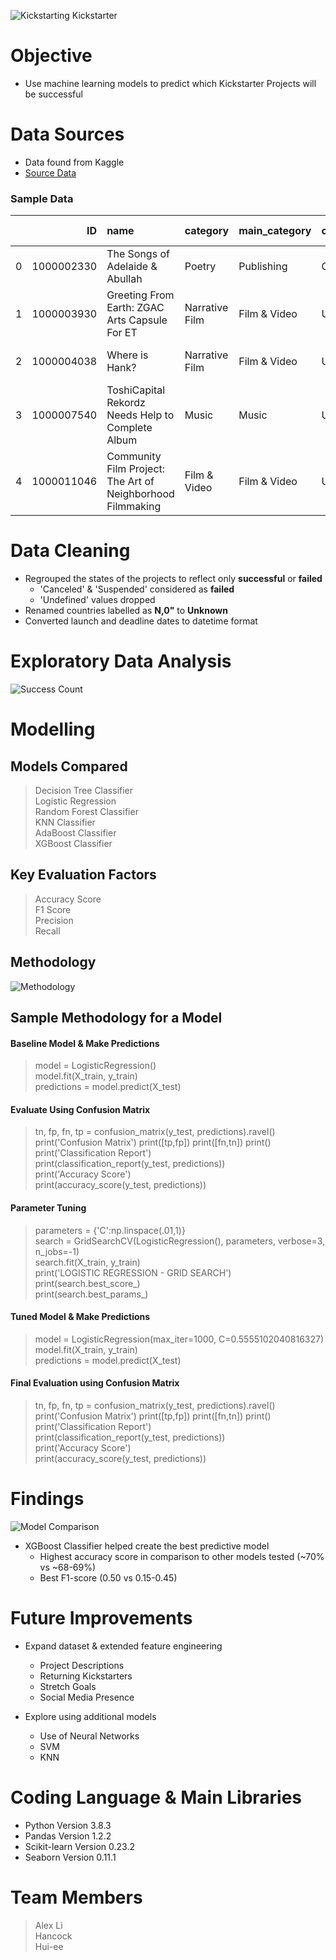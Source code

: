 ![Kickstarting Kickstarter](images/title.JPG)

# Objective
- Use machine learning models to predict which Kickstarter Projects will be successful
# Data Sources
- Data found from Kaggle
- [Source Data](https://www.kaggle.com/kemical/kickstarter-projects)  


### Sample Data
|    |         ID | name                                                       | category       | main_category   | currency   | deadline   |   goal | launched            |   pledged | state    |   backers | country   |   usd pledged |   usd_pledged_real |   usd_goal_real |
|---:|-----------:|:-----------------------------------------------------------|:---------------|:----------------|:-----------|:-----------|-------:|:--------------------|----------:|:---------|----------:|:----------|--------------:|-------------------:|----------------:|
|  0 | 1000002330 | The Songs of Adelaide & Abullah                            | Poetry         | Publishing      | GBP        | 2015-10-09 |   1000 | 2015-08-11 12:12:28 |         0 | failed   |         0 | GB        |             0 |                  0 |         1533.95 |
|  1 | 1000003930 | Greeting From Earth: ZGAC Arts Capsule For ET              | Narrative Film | Film & Video    | USD        | 2017-11-01 |  30000 | 2017-09-02 04:43:57 |      2421 | failed   |        15 | US        |           100 |               2421 |        30000    |
|  2 | 1000004038 | Where is Hank?                                             | Narrative Film | Film & Video    | USD        | 2013-02-26 |  45000 | 2013-01-12 00:20:50 |       220 | failed   |         3 | US        |           220 |                220 |        45000    |
|  3 | 1000007540 | ToshiCapital Rekordz Needs Help to Complete Album          | Music          | Music           | USD        | 2012-04-16 |   5000 | 2012-03-17 03:24:11 |         1 | failed   |         1 | US        |             1 |                  1 |         5000    |
|  4 | 1000011046 | Community Film Project: The Art of Neighborhood Filmmaking | Film & Video   | Film & Video    | USD        | 2015-08-29 |  19500 | 2015-07-04 08:35:03 |      1283 | canceled |        14 | US        |          1283 |               1283 |        19500    |
# Data Cleaning

- Regrouped the states of the projects to reflect only **successful** or **failed**
  - 'Canceled' & 'Suspended' considered as **failed**
  - 'Undefined' values dropped
- Renamed countries labelled as **N,0"** to **Unknown**
- Converted launch and deadline dates to datetime format

# Exploratory Data Analysis

![Success Count](images/success_count.jpg)

# Modelling
## Models Compared

> Decision Tree Classifier  
> Logistic Regression  
> Random Forest Classifier  
> KNN Classifier  
> AdaBoost Classifier  
> XGBoost Classifier

## Key Evaluation Factors

> Accuracy Score  
> F1 Score  
> Precision  
> Recall

## Methodology

![Methodology](images/methodology.JPG)


## Sample Methodology for a Model 

#### Baseline Model & Make Predictions
> model = LogisticRegression()  
> model.fit(X_train, y_train)  
> predictions = model.predict(X_test)

#### Evaluate Using Confusion Matrix
> tn, fp, fn, tp = confusion_matrix(y_test, predictions).ravel()
print('Confusion Matrix')
print([tp,fp])
print([fn,tn])
print()  
> print('Classification Report')  
> print(classification_report(y_test, predictions))  
> print('Accuracy Score')  
> print(accuracy_score(y_test, predictions))

#### Parameter Tuning
> parameters = {'C':np.linspace(.01,1)}  
> search = GridSearchCV(LogisticRegression(), parameters, verbose=3, n_jobs=-1)  
> search.fit(X_train, y_train)  
> print('LOGISTIC REGRESSION - GRID SEARCH')  
> print(search.best_score_)  
> print(search.best_params_)


#### Tuned Model & Make Predictions
> model = LogisticRegression(max_iter=1000, C=0.5555102040816327)  
> model.fit(X_train, y_train)  
> predictions = model.predict(X_test)

#### Final Evaluation using Confusion Matrix
> tn, fp, fn, tp = confusion_matrix(y_test, predictions).ravel()
print('Confusion Matrix')
print([tp,fp])
print([fn,tn])
print()  
> print('Classification Report')  
> print(classification_report(y_test, predictions))  
> print('Accuracy Score')  
> print(accuracy_score(y_test, predictions))


# Findings


![Model Comparison](images/model_comparison.jpg)

- XGBoost Classifier helped create the best predictive model
  - Highest accuracy score in comparison to other models tested (~70% vs ~68-69%)
  - Best F1-score (0.50 vs 0.15-0.45)


# Future Improvements
- Expand dataset & extended feature engineering
  - Project Descriptions
  - Returning Kickstarters
  - Stretch Goals
  - Social Media Presence

- Explore using additional models
  - Use of Neural Networks
  - SVM
  - KNN

# Coding Language & Main Libraries

- Python Version 3.8.3
- Pandas Version 1.2.2
- Scikit-learn Version 0.23.2
- Seaborn Version 0.11.1


# Team Members
> Alex Li  
> Hancock  
> Hui-ee
